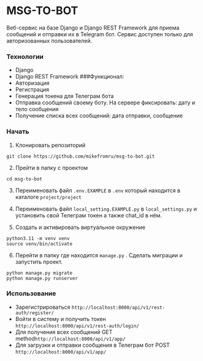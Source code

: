 # MSG-TO-BOT
Веб-сервис на базе Django и Django REST Framework для приема сообщений и отправки их в Telegram бот. Сервис доступен только для авторизованных пользователей. 
### Технологии
- Django
- Django REST Framework
###Функционал:
- Авторизация
- Регистрация
- Генерация токена для Телеграм бота
- Отправка сообщений своему боту. На сервере фиксировать: дату и тело
сообщения
- Получение списка всех сообщений: дата отправки, сообщение
### Начать
1. Клонировать репозиторий
```
git clone https://github.com/mikefromru/msg-to-bot.git
```
2. Прейти в папку с проектом
```
cd msg-to-bot
```
3. Переименовать файл `.env.EXAMPLE` в `.env` который находится в каталоге `project/project`
4. Переименовать файл `local_setting.EXAMPLE.py` в `local_settings.py` и установить свой  Телеграм токен а также chat_id в нём.

5. Создать и активировать виртуальное окружение
```
python3.11 -m venv venv
source venv/bin/activate
```
6. Перейти в папку где находится `manage.py` . Сделать миграции и запустить проект.
```
python manage.py migrate
python manage.py runserver
```
### Использование
- Зарегистрироваться `http://localhost:8000/api/v1/rest-auth/register/`
- Войти в систему и получить токен `http://localhost:8000/api/v1/rest-auth/login/`
- Для получения всех сообщений GET method`http://localhost:8000/api/v1/app/`
- Для загрузки и отправки сообщения в Телеграм бот POST `http://localhost:8000/api/v1/app/`
